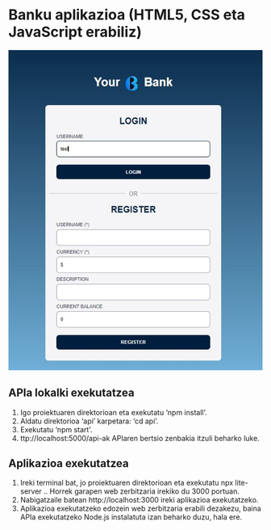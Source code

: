 # Banku aplikazioa (HTML5, CSS eta JavaScript erabiliz)  
![Alt Text](https://github.com/webdevserv/api_banco/blob/df589edd7f94a0e27c172850e53a19d480786672/screens/screen1.jpg)  

## APIa lokalki exekutatzea  

1. Igo proiektuaren direktorioan eta exekutatu ‘npm install’.
2. Aldatu direktorioa ‘api’ karpetara: ‘cd api’.
3. Exekutatu ‘npm start’.
4. ttp://localhost:5000/api-ak APIaren bertsio zenbakia itzuli beharko luke.  

## Aplikazioa exekutatzea  

1. Ireki terminal bat, jo proiektuaren direktorioan eta exekutatu npx lite-server .. Horrek garapen web zerbitzaria irekiko du 3000 portuan.
2. Nabigatzaile batean http://localhost:3000 ireki aplikazioa exekutatzeko.
3. Aplikazioa exekutatzeko edozein web zerbitzaria erabili dezakezu, baina APIa exekutatzeko Node.js instalatuta izan beharko duzu, hala ere.
